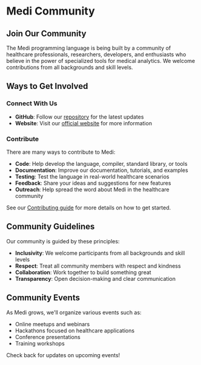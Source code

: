 # Medi Community

## Join Our Community

The Medi programming language is being built by a community of healthcare professionals, researchers, developers, and enthusiasts who believe in the power of specialized tools for medical analytics. We welcome contributions from all backgrounds and skill levels.

## Ways to Get Involved

### Connect With Us

- **GitHub**: Follow our [repository](https://github.com/MediLang/medi) for the latest updates
- **Website**: Visit our [official website](http://medi-lang.org) for more information

### Contribute

There are many ways to contribute to Medi:

- **Code**: Help develop the language, compiler, standard library, or tools
- **Documentation**: Improve our documentation, tutorials, and examples
- **Testing**: Test the language in real-world healthcare scenarios
- **Feedback**: Share your ideas and suggestions for new features
- **Outreach**: Help spread the word about Medi in the healthcare community

See our [Contributing guide](../contributing/) for more details on how to get started.

## Community Guidelines

Our community is guided by these principles:

- **Inclusivity**: We welcome participants from all backgrounds and skill levels
- **Respect**: Treat all community members with respect and kindness
- **Collaboration**: Work together to build something great
- **Transparency**: Open decision-making and clear communication

## Community Events

As Medi grows, we'll organize various events such as:

- Online meetups and webinars
- Hackathons focused on healthcare applications
- Conference presentations
- Training workshops

Check back for updates on upcoming events!
